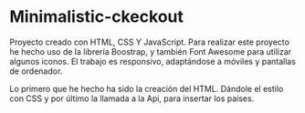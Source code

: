 # Minimalistic-ckeckout

Proyecto creado con HTML, CSS Y JavaScript. Para realizar este proyecto he hecho uso de la librería Boostrap, y también Font Awesome para utilizar algunos iconos.
El trabajo es responsivo, adaptándose a móviles  y pantallas de ordenador.

Lo primero que he hecho ha sido la creación del HTML. Dándole el estilo con CSS y por último la llamada a la Api, para insertar los países.
